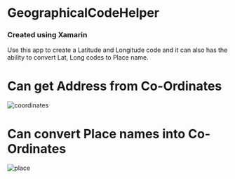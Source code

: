 # GeographicalCodeHelper 
### Created using Xamarin
Use this app to create a Latitude and Longitude code and it can also has the ability to convert Lat, Long codes to Place name.

# Can get Address from Co-Ordinates
![coordinates](https://user-images.githubusercontent.com/16313961/43011625-aae1823c-8c61-11e8-9ade-840961ace712.gif)

# Can convert Place names into Co-Ordinates
![place](https://user-images.githubusercontent.com/16313961/43011697-dbf8f5b2-8c61-11e8-95e4-f26045ebe491.gif)

